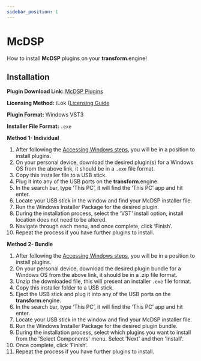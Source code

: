 ```yaml
---
sidebar_position: 1
---
```


# McDSP

How to install **McDSP** plugins on your **transform**.engine!

## Installation

**Plugin Download Link:** [McDSP Plugins](https://mcdsp.com/downloads/plugin-downloads/#Plug-ins)

**Licensing Method:** iLok ([Licensing Guide](../ilok.md)

**Plugin Format:** Windows VST3

**Installer File Format:** `.exe`

**Method 1- Individual**

1. After following the [Accessing Windows steps](../installation.md#accessing-windows-to-install-plugins), you will be in a position to install plugins.
2. On your personal device, download the desired plugin(s) for a Windows OS from the above link, it should be in a `.exe` file format.
3. Copy this installer file to a USB stick.
4. Plug it into any of the USB ports on the **transform**.engine.
5. In the search bar, type ‘This PC’, it will find the ‘This PC’ app and hit enter.
6. Locate your USB stick in the window and find your McDSP installer file.
7. Run the Windows Installer Package for the desired plugin.
8. During the installation process, select the ‘VST’ install option, install location does not need to be altered.
9. Navigate through each menu, and once complete, click ‘Finish’.
10. Repeat the process if you have further plugins to install.

**Method 2- Bundle**

1. After following the [Accessing Windows steps](../installation.md#accessing-windows-to-install-plugins), you will be in a position to install plugins.
2. On your personal device, download the desired plugin bundle for a Windows OS from the above link, it should be in a .zip file format.
3. Unzip the downloaded file, this will present an installer `.exe` file format.
4. Copy this installer folder to a USB stick.
5. Eject the USB stick and plug it into any of the USB ports on the **transform**.engine.
6. In the search bar, type ‘This PC’, it will find the ‘This PC’ app and hit enter.
7. Locate your USB stick in the window and find your McDSP installer file.
8. Run the Windows Installer Package for the desired plugin bundle.
9. During the installation process, select which plugins you want to install from the 'Select Components' menu. Select 'Next' and then 'Install'.
10. Once complete, click ‘Finish’.
11. Repeat the process if you have further plugins to install.
